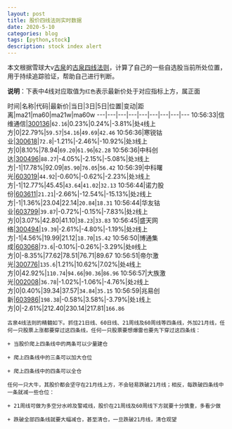 ```yaml
---
layout: post
title: 股价四线法则实时数据
date: 2020-5-10
categories: blog
tags: [python,stock]
description: stock index alert
---
```



本文根据雪球大v[古泉](https://xueqiu.com/u/7148646888)的[古泉四线法则](https://xueqiu.com/7148646888/130498192)，计算了自己的一些自选股当前所处位置，用于持续追踪验证，帮助自己进行判断。

**说明**：下表中4线对应取值为`红色`表示最新价处于对应指标上方，属正面

时间|名称|代码|最新价|当日|3日|5日|位置|变动|距离|ma21|ma60|ma21w|ma60w
---|---|---|---|---|---|---|---|---
10:56:33|信维通信|[300136](https://xueqiu.com/S/SZ300136)|`62.16`|0.23%|0.24%|-3.81%|处`4`线上方|0|22.79%|`59.57`|`54.16`|`49.69`|`42.46`
10:56:36|寒锐钴业|[300618](https://xueqiu.com/S/SZ300618)|`72.8`|-1.21%|-2.46%|-10.92%|处`3`线上方|0|8.10%|78.94|`69.20`|`61.96`|`62.28`
10:56:36|中科创达|[300496](https://xueqiu.com/S/SZ300496)|`88.27`|-4.05%|-2.15%|-5.08%|处`3`线上方|-1|17.78%|92.09|`85.90`|`76.05`|`56.42`
10:56:39|中科曙光|[603019](https://xueqiu.com/S/SH603019)|`44.92`|-0.60%|-0.62%|-2.23%|处`3`线上方|-1|12.77%|45.45|`43.64`|`41.02`|`32.13`
10:56:44|诺力股份|[603611](https://xueqiu.com/S/SH603611)|`21.21`|-2.66%|-12.54%|-15.13%|处`2`线上方|-1|1.36%|23.04|22.14|`20.84`|`18.31`
10:56:44|华友钴业|[603799](https://xueqiu.com/S/SH603799)|`39.87`|-0.72%|-0.15%|-7.83%|处`2`线上方|0|3.07%|42.80|41.10|`38.23`|`33.83`
10:56:45|盛天网络|[300494](https://xueqiu.com/S/SZ300494)|`19.39`|-2.61%|-4.80%|-1.19%|处`2`线上方|-1|4.56%|19.99|21.12|`18.70`|`15.42`
10:56:50|博通集成|[603068](https://xueqiu.com/S/SH603068)|`73.6`|-0.10%|-0.26%|-3.29%|处`0`线上方|0|-8.35%|77.62|78.51|76.71|89.67
10:56:51|帝尔激光|[300776](https://xueqiu.com/S/SZ300776)|`135.6`|1.21%|10.62%|7.02%|处`4`线上方|0|42.92%|`110.74`|`94.66`|`90.36`|`86.96`
10:56:57|大族激光|[002008](https://xueqiu.com/S/SZ002008)|`36.78`|-1.02%|-1.06%|-4.76%|处`2`线上方|0|0.40%|39.34|37.57|`34.84`|`35.15`
10:56:59|兆易创新|[603986](https://xueqiu.com/S/SH603986)|`198.38`|-0.58%|3.58%|-3.79%|处`1`线上方|0|-2.61%|212.40|230.14|217.81|`166.86`

```
古泉4线法则的精髓如下。抓住21日线、60日线、21周线及60周线等四条线，外加21月线，任何一只股票上涨都要穿过这四条线，任何一只股票要想爆雷也要先下穿过这四条线：

+ 当股价爬上四条线中的两条可以少量建仓

+ 爬上四条线中的三条可以加大仓位

+ 爬上四条线中的四条可以全仓

任何一只大牛，其股价都会坚守在21月线上方，不会轻易跌破21月线；相反，每跌破四条线中一条就减一些仓位：

+ 21周线可做为多空分水岭及警戒线，股价在21周线及60周线下方就要十分慎重，多看少做

+ 跌破全部四条线就要大幅减仓，甚至清仓，一旦跌破21月线，清仓观望
```